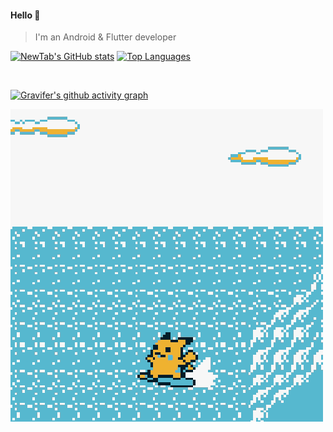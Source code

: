 
#### Hello 👏

> I'm an Android & Flutter developer

[![NewTab's GitHub stats](https://github-readme-stats.vercel.app/api?username=jiang111&count_private=true&bg_color=30,e96443,904e95&title_color=fff&text_color=fff)](https://github.com/jiang111/jiang111)
 [![Top Languages](https://github-readme-stats.vercel.app/api/top-langs/?username=jiang111&show_icons=true&theme=default&layout=compact&hide=html,css&langs_count=6&hide_border=true)](https://github.com/jiang111/jiang111)


<br />

[![Gravifer's github activity graph](https://activity-graph.herokuapp.com/graph?username=jiang111&bg_color=ffffff0a&color=3080ed&line=5094f0&point=4d72f2&hide_border=true)](https://github.com/jiang111/jiang111)

![](https://github.com/jiang111/jiang111/raw/master/Pikachu.gif)
